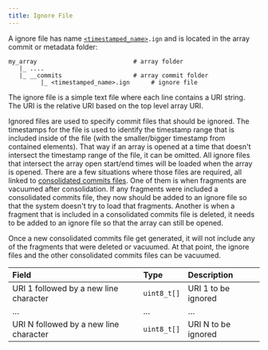 ```yaml
---
title: Ignore File
---
```


A ignore file has name [`<timestamped_name>`](./timestamped_name.md)`.ign` and is located in the array commit or metadata folder:

```
my_array                           # array folder
   |_ ....
   |_ __commits                    # array commit folder
         |_ <timestamped_name>.ign      # ignore file
```

The ignore file is a simple text file where each line contains a URI string. The URI is the relative URI based on the top level array URI.

Ignored files are used to specify commit files that should be ignored. The timestamps for the file is used to identify the timestamp range that is included inside of the file (with the smaller/bigger timestamp from contained elements). That way if an array is opened at a time that doesn't intersect the timestamp range of the file, it can be omitted. All ignore files that intersect the array open start/end times will be loaded when the array is opened. There are a few situations where those files are required, all linked to [consolidated commits files](./consolidated_commits_file.md). One of them is when fragments are vacuumed after consolidation. If any fragments were included a consolidated commits file, they now should be added to an ignore file so that the system doesn't try to load that fragments. Another is when a fragment that is included in a consolidated commits file is deleted, it needs to be added to an ignore file so that the array can still be opened.

Once a new consolidated commits file get generated, it will not include any of the fragments that were deleted or vacuumed. At that point, the ignore files and the other consolidated commits files can be vacuumed.

| **Field** | **Type** | **Description** |
| :--- | :--- | :--- |
| URI 1 followed by a new line character | `uint8_t[]` | URI 1 to be ignored |
| … | … | … |
| URI N followed by a new line character | `uint8_t[]` | URI N to be ignored |
